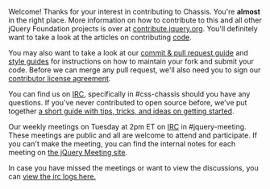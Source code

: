 Welcome! Thanks for your interest in contributing to Chassis. You're **almost** in the right place. More information on how to contribute to this and all other jQuery Foundation projects is over at [contribute.jquery.org](http://contribute.jquery.org). You'll definitely want to take a look at the articles on contributing [code](http://contribute.jquery.org/code).

You may also want to take a look at our [commit & pull request guide](http://contribute.jquery.org/commits-and-pull-requests/) and [style guides](http://contribute.jquery.org/style-guide/) for instructions on how to maintain your fork and submit your code. Before we can merge any pull request, we'll also need you to sign our [contributor license agreement](http://contribute.jquery.org/cla).

You can find us on [IRC](http://irc.jquery.org), specifically in #css-chassis should you have any questions. If you've never contributed to open source before, we've put together [a short guide with tips, tricks, and ideas on getting started](http://contribute.jquery.org/open-source/).

Our weekly meetings on Tuesday at 2pm ET on [IRC](http://irc.jquery.org) in #jquery-meeting. These meetings are public and all are welcome to attend and participate. If you can't make the meeting, you can find the internal notes for each meeting on [the jQuery Meeting site](https://meetings.jquery.org/category/chassis/).

In case you have missed the meetings or want to view the discussions, you can <a href = "https://irc.jquery.org/%23jquery-meeting/">view the irc logs here.</a>

